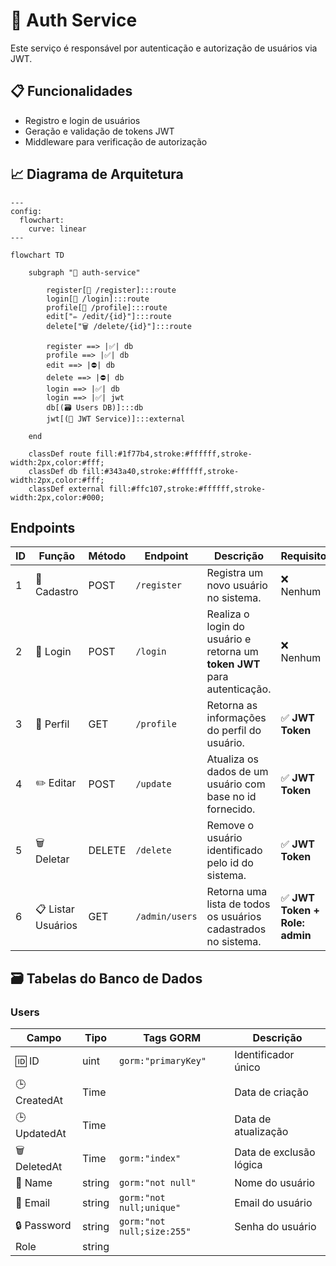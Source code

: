 # 🔐 Auth Service

Este serviço é responsável por autenticação e autorização de usuários via JWT.

## 📋 Funcionalidades

- Registro e login de usuários
- Geração e validação de tokens JWT
- Middleware para verificação de autorização

## 📈 Diagrama de Arquitetura

```mermaid
---
config:
  flowchart:
    curve: linear
---

flowchart TD

    subgraph "🔐 auth-service"

        register[📝 /register]:::route
        login[🔐 /login]:::route
        profile[👤 /profile]:::route
        edit["✏️ /edit/{id}"]:::route
        delete["🗑️ /delete/{id}"]:::route

        register ==> |✅| db
        profile ==> |✅| db
        edit ==> |⛔| db
        delete ==> |⛔| db
        login ==> |✅| db
        login ==> |✅| jwt
        db[(🗃️ Users DB)]:::db
        jwt[(🔑 JWT Service)]:::external

    end

    classDef route fill:#1f77b4,stroke:#ffffff,stroke-width:2px,color:#fff;
    classDef db fill:#343a40,stroke:#ffffff,stroke-width:2px,color:#fff;
    classDef external fill:#ffc107,stroke:#ffffff,stroke-width:2px,color:#000;

```
## Endpoints

| ID | Função               | Método  | Endpoint         | Descrição                                                                 | Requisito                     |
|----|----------------------|---------|------------------|---------------------------------------------------------------------------|-------------------------------|
| 1  | 📝 Cadastro          | POST    | `/register`      | Registra um novo usuário no sistema.                                      | ❌ Nenhum                     |
| 2  | 🔐 Login             | POST    | `/login`         | Realiza o login do usuário e retorna um **token JWT** para autenticação.  | ❌ Nenhum                     |
| 3  | 👤 Perfil            | GET     | `/profile`       | Retorna as informações do perfil do usuário.                              | ✅ **JWT Token**              |
| 4  | ✏️ Editar            | POST    | `/update`        | Atualiza os dados de um usuário com base no id fornecido.                 | ✅ **JWT Token**              |
| 5  | 🗑️ Deletar           | DELETE  | `/delete`        | Remove o usuário identificado pelo id do sistema.                         | ✅ **JWT Token**              |
| 6  | 📋 Listar Usuários   | GET     | `/admin/users`   | Retorna uma lista de todos os usuários cadastrados no sistema.            | ✅ **JWT Token + Role: admin** |

## 🗃️ Tabelas do Banco de Dados

### Users

| Campo       | Tipo   | Tags GORM                          | Descrição                     |
|-------------|--------|------------------------------------|-------------------------------|
| 🆔 ID       | uint   | `gorm:"primaryKey"`               | Identificador único           |
| 🕒 CreatedAt| Time   |                                    | Data de criação               |
| 🕒 UpdatedAt| Time   |                                    | Data de atualização           |
| 🗑️ DeletedAt| Time   | `gorm:"index"`                    | Data de exclusão lógica       |
| 📝 Name     | string | `gorm:"not null"`                 | Nome do usuário               |
| 📧 Email    | string | `gorm:"not null;unique"`          | Email do usuário              |
| 🔒 Password | string | `gorm:"not null;size:255"`        | Senha do usuário              |
|Role| string|||